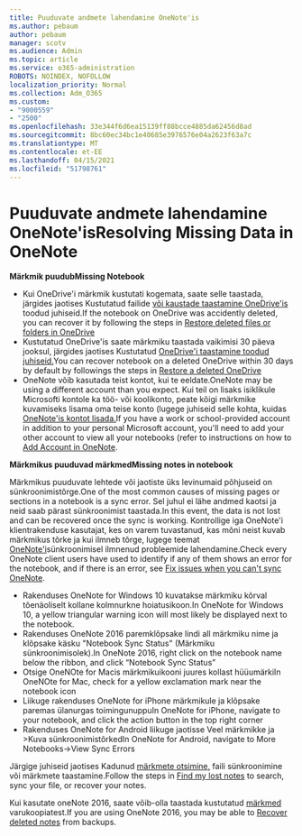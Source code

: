 ```yaml
---
title: Puuduvate andmete lahendamine OneNote'is
ms.author: pebaum
author: pebaum
manager: scotv
ms.audience: Admin
ms.topic: article
ms.service: o365-administration
ROBOTS: NOINDEX, NOFOLLOW
localization_priority: Normal
ms.collection: Adm_O365
ms.custom:
- "9000559"
- "2500"
ms.openlocfilehash: 33e344f6d6ea15139ff88bcce4885da62456d8ad
ms.sourcegitcommit: 8bc60ec34bc1e40685e3976576e04a2623f63a7c
ms.translationtype: MT
ms.contentlocale: et-EE
ms.lasthandoff: 04/15/2021
ms.locfileid: "51798761"
---
```

# <a name="resolving-missing-data-in-onenote"></a><span data-ttu-id="45c6e-102">Puuduvate andmete lahendamine OneNote'is</span><span class="sxs-lookup"><span data-stu-id="45c6e-102">Resolving Missing Data in OneNote</span></span>

<span data-ttu-id="45c6e-103">**Märkmik puudub**</span><span class="sxs-lookup"><span data-stu-id="45c6e-103">**Missing Notebook**</span></span>

- <span data-ttu-id="45c6e-104">Kui OneDrive'i märkmik kustutati kogemata, saate selle taastada, järgides jaotises Kustutatud failide [või kaustade taastamine OneDrive'is](https://support.office.com/article/949ada80-0026-4db3-a953-c99083e6a84f) toodud juhiseid.</span><span class="sxs-lookup"><span data-stu-id="45c6e-104">If the notebook on OneDrive was accidently deleted, you can recover it by following the steps in [Restore deleted files or folders in OneDrive](https://support.office.com/article/949ada80-0026-4db3-a953-c99083e6a84f)</span></span>
- <span data-ttu-id="45c6e-105">Kustutatud OneDrive'is saate märkmiku taastada vaikimisi 30 päeva jooksul, järgides jaotises Kustutatud [OneDrive'i taastamine toodud juhiseid.](https://docs.microsoft.com/onedrive/restore-deleted-onedrive)</span><span class="sxs-lookup"><span data-stu-id="45c6e-105">You can recover notebook on a deleted OneDrive within 30 days by default by followings the steps in [Restore a deleted OneDrive](https://docs.microsoft.com/onedrive/restore-deleted-onedrive)</span></span>
- <span data-ttu-id="45c6e-106">OneNote võib kasutada teist kontot, kui te eeldate.</span><span class="sxs-lookup"><span data-stu-id="45c6e-106">OneNote may be using a different account than you expect.</span></span> <span data-ttu-id="45c6e-107">Kui teil on lisaks isiklikule Microsofti kontole ka töö- või koolikonto, peate kõigi märkmike kuvamiseks lisama oma teise konto (lugege juhiseid selle kohta, kuidas [OneNote'is kontot lisada.](https://support.office.com/article/5afff855-54ee-47e4-a773-db048d4ac299)</span><span class="sxs-lookup"><span data-stu-id="45c6e-107">If you have a work or school-provided account in addition to your personal Microsoft account, you'll need to add your other account to view all your notebooks (refer to instructions on how to [Add Account in OneNote](https://support.office.com/article/5afff855-54ee-47e4-a773-db048d4ac299).</span></span>

<span data-ttu-id="45c6e-108">**Märkmikus puuduvad märkmed**</span><span class="sxs-lookup"><span data-stu-id="45c6e-108">**Missing notes in notebook**</span></span>

<span data-ttu-id="45c6e-109">Märkmikus puuduvate lehtede või jaotiste üks levinumaid põhjuseid on sünkroonimistõrge.</span><span class="sxs-lookup"><span data-stu-id="45c6e-109">One of the most common causes of missing pages or sections in a notebook is a sync error.</span></span> <span data-ttu-id="45c6e-110">Sel juhul ei lähe andmed kaotsi ja neid saab pärast sünkroonimist taastada.</span><span class="sxs-lookup"><span data-stu-id="45c6e-110">In this event, the data is not lost and can be recovered once the sync is working.</span></span> <span data-ttu-id="45c6e-111">Kontrollige iga OneNote'i klientrakenduse kasutajat, kes on varem tuvastanud, kas mõni neist kuvab märkmikus tõrke ja kui ilmneb tõrge, lugege teemat [OneNote'i](https://support.office.com/article/299495ef-66d1-448f-90c1-b785a6968d45)sünkroonimisel ilmnenud probleemide lahendamine.</span><span class="sxs-lookup"><span data-stu-id="45c6e-111">Check every OneNote client users have used to identify if any of them shows an error for the notebook, and if there is an error, see [Fix issues when you can't sync OneNote](https://support.office.com/article/299495ef-66d1-448f-90c1-b785a6968d45).</span></span>

- <span data-ttu-id="45c6e-112">Rakenduses OneNote for Windows 10 kuvatakse märkmiku kõrval tõenäoliselt kollane kolmnurkne hoiatusikoon.</span><span class="sxs-lookup"><span data-stu-id="45c6e-112">In OneNote for Windows 10, a yellow triangular warning icon will most likely be displayed next to the notebook.</span></span>
- <span data-ttu-id="45c6e-113">Rakenduses OneNote 2016 paremklõpsake lindi all märkmiku nime ja klõpsake käsku "Notebook Sync Status" (Märkmiku sünkroonimisolek).</span><span class="sxs-lookup"><span data-stu-id="45c6e-113">In OneNote 2016, right click on the notebook name below the ribbon, and click “Notebook Sync Status”</span></span>
- <span data-ttu-id="45c6e-114">Otsige OneNOte for Macis märkmikuikooni juures kollast hüüumärki</span><span class="sxs-lookup"><span data-stu-id="45c6e-114">In OneNOte for Mac, check for a yellow exclamation mark near the notebook icon</span></span>
- <span data-ttu-id="45c6e-115">Liikuge rakenduses OneNote for iPhone märkmikule ja klõpsake paremas ülanurgas toimingunuppu</span><span class="sxs-lookup"><span data-stu-id="45c6e-115">In OneNote for iPhone, navigate to your notebook, and click the action button in the top right corner</span></span>
- <span data-ttu-id="45c6e-116">Rakenduses OneNote for Android liikuge jaotisse Veel märkmikke ja >Kuva sünkroonimistõrked</span><span class="sxs-lookup"><span data-stu-id="45c6e-116">In OneNote for Android, navigate to More Notebooks->View Sync Errors</span></span>

<span data-ttu-id="45c6e-117">Järgige juhiseid jaotises Kadunud [märkmete otsimine,](https://support.office.com/article/32cb2bd7-afe7-44d2-a711-398a88421287) faili sünkroonimine või märkmete taastamine.</span><span class="sxs-lookup"><span data-stu-id="45c6e-117">Follow the steps in [Find my lost notes](https://support.office.com/article/32cb2bd7-afe7-44d2-a711-398a88421287) to search, sync your file, or recover your notes.</span></span>

<span data-ttu-id="45c6e-118">Kui kasutate oneNote 2016, saate võib-olla taastada kustutatud [märkmed](https://support.office.com/article/32ed1036-74fd-4c21-bc28-033a486e6b14) varukoopiatest.</span><span class="sxs-lookup"><span data-stu-id="45c6e-118">If you are using OneNote 2016, you may be able to [Recover deleted notes](https://support.office.com/article/32ed1036-74fd-4c21-bc28-033a486e6b14) from backups.</span></span>
